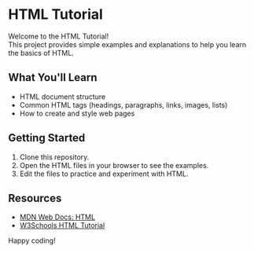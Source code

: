 # HTML Tutorial

Welcome to the HTML Tutorial!  
This project provides simple examples and explanations to help you learn the basics of HTML.

## What You'll Learn

- HTML document structure
- Common HTML tags (headings, paragraphs, links, images, lists)
- How to create and style web pages

## Getting Started

1. Clone this repository.
2. Open the HTML files in your browser to see the examples.
3. Edit the files to practice and experiment with HTML.

## Resources

- [MDN Web Docs: HTML](https://developer.mozilla.org/en-US/docs/Web/HTML)
- [W3Schools HTML Tutorial](https://www.w3schools.com/html/)

Happy coding!